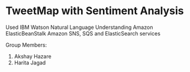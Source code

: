 # TweetMap with Sentiment Analysis

Used IBM Watson Natural Language Understanding 
Amazon ElasticBeanStalk 
Amazon SNS, SQS and ElasticSearch services 

Group Members:
1. Akshay Hazare
2. Harita Jagad
